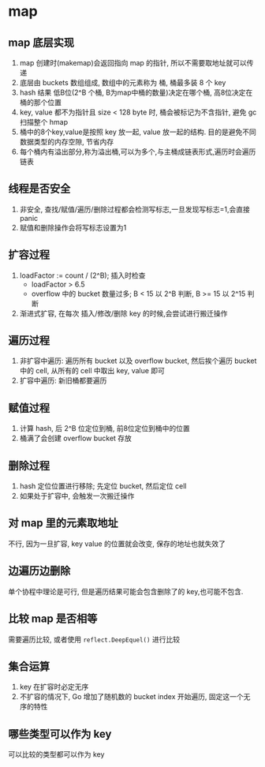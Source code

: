 # map

## map 底层实现

1. map 创建时(makemap)会返回指向 map 的指针, 所以不需要取地址就可以传递
2. 底层由 buckets 数组组成, 数组中的元素称为 桶, 桶最多装 8 个 key
3. hash 结果 低B位(2^B 个桶, B为map中桶的数量)决定在哪个桶, 高8位决定在桶的那个位置
4. key, value 都不为指针且 size < 128 byte 时, 桶会被标记为不含指针, 避免 gc 扫描整个 hmap
5. 桶中的8个key,value是按照 key 放一起, value 放一起的结构. 目的是避免不同数据类型的内存空隙, 节省内存
6. 每个桶内有溢出部分,称为溢出桶,可以为多个,与主桶成链表形式,遍历时会遍历链表

## 线程是否安全

1. 非安全, 查找/赋值/遍历/删除过程都会检测写标志,一旦发现写标志=1,会直接 panic
2. 赋值和删除操作会将写标志设置为1

## 扩容过程

1. loadFactor := count / (2^B); 插入时检查
    - loadFactor > 6.5
    - overflow 中的 bucket 数量过多; B < 15 以 2^B 判断, B >= 15 以 2^15 判断
2. 渐进式扩容, 在每次 插入/修改/删除 key 的时候,会尝试进行搬迁操作

## 遍历过程

1. 非扩容中遍历: 遍历所有 bucket 以及 overflow bucket, 然后挨个遍历 bucket 中的 cell, 从所有的 cell 中取出 key, value 即可
2. 扩容中遍历: 新旧桶都要遍历

## 赋值过程

1. 计算 hash, 后 2^B 位定位到桶, 前8位定位到桶中的位置
2. 桶满了会创建 overflow bucket 存放

## 删除过程

1. hash 定位位置进行移除; 先定位 bucket, 然后定位 cell
2. 如果处于扩容中, 会触发一次搬迁操作

## 对 map 里的元素取地址

不行, 因为一旦扩容, key value 的位置就会改变, 保存的地址也就失效了

## 边遍历边删除

单个协程中理论是可行, 但是遍历结果可能会包含删除了的 key,也可能不包含.

## 比较 map 是否相等

需要遍历比较, 或者使用 `reflect.DeepEquel()` 进行比较

## 集合运算

1. key 在扩容时必定无序
2. 不扩容的情况下, Go 增加了随机数的 bucket index 开始遍历, 固定这一个无序的特性

## 哪些类型可以作为 key

可以比较的类型都可以作为 key